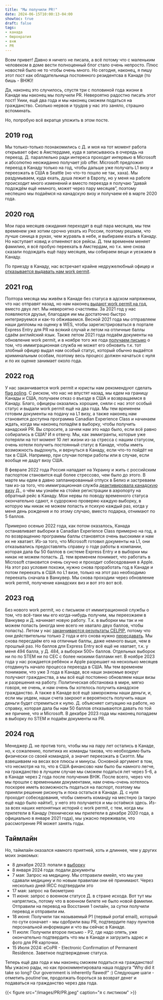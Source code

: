 ```yaml
---
title: "Мы получили PR!"
date: 2024-06-15T10:00:13-04:00
showtoc: true
draft: false
tags:
- канада
- бюрократия
- внж
- PR 
---
```

Всем привет! Давно я ничего не писала, а всё потому что с маленьким человеком в доме вести полноценный блог стало очень непросто. Плюс новостей было не то чтобы очень много. Но сегодня, наконец, я пишу этот пост как обладательница постоянного резидентсва в Канаде (то бишь - ВНЖ)!

Да, наконец это случилось, спустя три с половиной года жизни в Канаде мы наконец мы получили PR. Невероятно радостно писать этот пост! Уиии, ещё два года и мы наконец сможем податься на гражданство. Сколько нервов и трудов у нас это заняло, страшно вспоминать. 

Но, попробую всё вкратце уложить в этом посте.

## 2019 год
Мы только-только познакомились с Д. и моя на тот момент работа открывает офис в Амстердаме, куда я записываюсь в очередь на переезд. Д. параллельно ради интереса проходит интервью в Microsoft и абсолютно неожиданно получает job offer. Microsoft предложил переезд в Канаду только на год, чтобы дальше уже получать L1 визу и переезжать в США в Seattle (но что-то пошло не так, хаха). Мы раздумываем, куда ехать, душа лежит в Европу, но у меня на работе происходит много изменений и вместо переезда я получаю “давай подождём ещё немного, может через пару месяцев”, поэтому неспешно мы подаёмся на канадскую визу и получаем её в марте 2020 года. 

## 2020 год
Мои пара месяцев ожидания переходят в ещё пара месяцев, мы тем временем уже хотим срочно уехать из России, поэтому решаем, что лучше синица в руках, чем журавль в небе, и выбираем ехать в Канаду. Но наступает ковид и отменяют все рейсы. Д. тем временем меняет фамилию, я всё пробую переехать в Амстердам, но т.к. мне снова сказали подождать ещё пару месяцев, мы собираем вещи и уезжаем в Канаду.

По приезду в Канаду, нас встречает крайне недружелюбный офицер и [отказывается выдавать нам work permit](https://natashakatson.com/ru/posts/hello-canada/). 

## 2021 год
Полтора месяца мы живём в Канаде без статуса в адском напряжении, что нас отправят назад, но нам наконец [выдают work permit на год](https://natashakatson.com/ru/posts/welcome-to-canada/), вместо двух лет. Мы невероятно счастливы. За 2021 год у нас появляются друзья, благодаря им мы достаточно быстро интегрируемся и как-то обживаемся. Весной 2021 года мы отправляем наши дипломы на оценку в WES, чтобы зарегистрироваться в портале Express Entry для PR на всякий случай и летом на отличные баллы сдаём английский язык. Также летом 2021 года подаём документы на обновление work permit, и в ноябре того же года [получаем письмо](https://natashakatson.com/ru/posts/work-permit-part-two/) о том, что иммиграционная служба не может его обновить т.к. тот злобный офицер выдал нам особый статус, который обычно выдаётся криминальным особам, поэтому весь процесс должен начаться с нуля и по их оценке занимает около года. 

## 2022 год
У нас заканчивается work permit и юристы нам рекомендуют сделать [flag poling](https://natashakatson.com/ru/posts/work-permit-part-three/). С риском, что нас не впустят назад, мы едем на границу Канады и США, получаем отказ о въезде в США и возвращаемся в Канаду. Благо, офицеры оказались хорошие, сняли с нас этот особый статус и выдали work permit ещё на два года. Мы тем временем готовим документы на подачу на L1 визу, а также наконец нам становится доступна программа Canadian Experience Class и начинаем ждать, когда мы наконец попадём в выборку, чтобы получить канадский PR. Вы спросите, а зачем нам это надо было, если всё равно собирались в США? И я отвечу. Мы, как эммигранты, которые уже потеряли на тот момент 10 лет жизни из-за стресса с нашим статусом, очень хотели получить постоянный статус в Канаде, чтобы иметь возможность выдохнуть, и вернуться в Канаду, если что-то пойдёт не так в США. Например, при случаи потери работы или в случае, если вообще не дадут визу США. 

В феврале 2022 года Россия нападает на Украину и жить с российским паспортом становится ещё более стрессово, чем было до этого. В марте мы едем в давно запланированный отпуск в Белиз и застреваем там из-за того, что иммиграционная служба [деактивировала канадскую визу](https://natashakatson.com/ru/posts/visa-issues-part-four/) Д., о чём мы узнаём на стойке регистрации в аэропорту на обратный рейс в Канаду. Мои нервы по поводу временного статуса окончательно сдают, я судорожно проверяю каждую выборку, в которую мы никак не можем попасть и психую каждый раз, когда у меня день рождения и по этому случаю, вместо подарка, отнимают по 5 баллов.

Примерно осенью 2022 года, как потом оказалось, Канада останавливает выборки в Canadian Experience Class примерно на год, а по возвращению программы баллы становятся очень высокими и нам их не хватает. Из-за того, что Microsoft готовил документы на L1, они отказывались предоставлять справку о годе работы в компании, которая дала бы 50 баллов в системе Express Entry и в выборки мы никак не можем попасть. Д. тем временем понимает, что работать в Microsoft становится очень скучно и проходит собеседования в Apple. На этот раз условия похожи, нужно снова проработать год в Канаде и потом переехать в США по L1 визе, только на этот раз необходимо переехать сначала в Ванкувер. Мы снова проходим через обновление work permit, получение канадских виз и вот это вот всё. 

## 2023 год
Без нового work permit, но с письмом от иммиграционной службы о том, что всё-таки мы его когда-нибудь получим, мы переезжаем в Ванкувер и Д. начинает новую работу. Т.к. в выборки мы так и не можем попасть (иногда мне всего не хватало двух баллов, чтобы попасть). Летом у нас [заканчиваются результаты CELPIP](https://natashakatson.com/ru/posts/english-exam-and-why-am-i-furious/), потому что они действительны только 2 года и его снова нужно [пересдавать](https://natashakatson.com/ru/posts/celpip-while-pregnant/). Мы снова пересдаём его на отличные баллы, даже немного выше, чем в прошлый раз. Но баллов для Express Entry всё ещё не хватает, т.к. у меня 494 балла, у Д. 484, а выборки 500+ баллов. Отдельных выборок ни по по STEM ни по CEC с более низкими баллами нет. В ноябре 2023 года у нас рождается ребёнок и Apple разрешает на несколько месяцев отодвинуть начало процесса переезда в США. Мы тем временем понимаем, что уже 3 года в Канаде, все наши знакомые вокруг получают гражданства, а мы всё ещё постоянно обновляем наши визы и разрешения на работу. Политическая обстановка в мире, мягко говоря, не очень, и нам очень бы хотелось получить канадское гражданство. А также в Канаде всё ещё заморожены наши деньги, и, если мы уедем, наши счета закроют и вероятность получить наши деньги будет стремиться к нулю. Д. объясняет ситуацию на работе, но справку, которая дала бы нам 50 баллов отказываются давать по той же причине, что и Microsoft. В декабре 2023 года мы наконец попадаем в выборку по STEM и подаём документы на PR.

## 2024 год

 Менеджер Д. не против того, чтобы мы на пару лет остались в Канаде, но, к сожалению, политика их команды такова, что необходимо быть физически со своей командой, а значит переезжать в Сиэттл. Мы взвешиваем на весах все плюсы и минусы. Основной аргумент в том, что несмотря на то, что в США финансово нам было бы намного легче, на гражданство в лучшем случае мы сможем податься лет через 5-6, а в Канаде через 2 года после получения ВНЖ. После всего, через что мы прошли с временными документами, нам очень-очень хотелось поскорее иметь возможность податься на паспорт, поэтому мы приняли решение рискнуть и пока остаться в Канаде. Д. с нуля проходит собеседования, чтобы сменить команду на местную (а такую ещё надо было найти!), у него это получается и мы остаёмся здесь. Из-за всех наших непонятных историй с work permit, с тем, когда мы прилетели в Канаду (технически мы прилетели в декабре 2020 года, а официально в январе 2021 года), мы ужасно переживали, что рассмотрение PR может занять годы. 

## Таймлайн
Но, таймлайн оказался намного приятней, хоть и длиннее, чем у других моих знакомых:

- 8 декабря 2023: попали в [выборку](https://www.canada.ca/en/immigration-refugees-citizenship/corporate/mandate/policies-operational-instructions-agreements/ministerial-instructions/express-entry-rounds/invitations.html?q=274)    
- 8 января 2024 года: подали документы
- 7 мая: Запрос на медицину. Мы отправили емейл, что мы уже сдавали медицину и по новым правилам они её принимают. Через несколько дней IRCC подтвердили это  
- 17 мая: запрос на биометрию  
- 11 июня: запрос о военном статусе Д. в стране исхода. Вот тут мы напряглись, потому что в военном билете не было новой фамилии. Отправили на перевод на Восстания 1 онлайн, за сутки получили перевод и отправили им.  
- 18 июня: Получили так называемый P1 (первый portal email), который по сути означает - мы одобрили ваш PR, подтвердите пару пунктов персональной информации и что вы сейчас в Канаде.  
- 11 июля: Получили второе письмо - P2, где надо опять, уже окончательно подтвердить что мы в Канаде и загрузить адрес и фото для PR карточки.  
- 15 Июля 2024: eCoPR - Electronic Confirmation of Permanent Residence. Заветное подтверждение статуса.  

Теперь ещё два года и мы наконец сможем податься на гражданство! Мы ужасно рады, но как прокомментировала наша подруга “Why did it take so long? Our government is inherently flawed!” :) Следующие шаги - отметить poutine’ом, продолжать бороться за возврат денег и подаваться на гражданство через два года.

{{< figure src="/images/PR/PR.jpeg" caption="я с листиком" >}}





